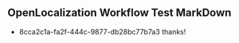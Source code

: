 ## OpenLocalization Workflow Test MarkDown
* 8cca2c1a-fa2f-444c-9877-db28bc77b7a3 thanks!

<!--HONumber=Aug16_HO4-->


